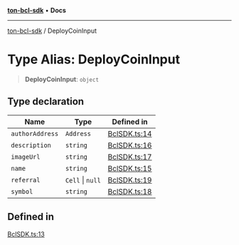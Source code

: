 [**ton-bcl-sdk**](../README.md) • **Docs**

***

[ton-bcl-sdk](../globals.md) / DeployCoinInput

# Type Alias: DeployCoinInput

> **DeployCoinInput**: `object`

## Type declaration

| Name | Type | Defined in |
| ------ | ------ | ------ |
| `authorAddress` | `Address` | [BclSDK.ts:14](https://github.com/ton-fun-tech/ton-bcl-sdk/blob/13871a60088d7e9186be67107dbe2dc597dc6855/src/BclSDK.ts#L14) |
| `description` | `string` | [BclSDK.ts:16](https://github.com/ton-fun-tech/ton-bcl-sdk/blob/13871a60088d7e9186be67107dbe2dc597dc6855/src/BclSDK.ts#L16) |
| `imageUrl` | `string` | [BclSDK.ts:17](https://github.com/ton-fun-tech/ton-bcl-sdk/blob/13871a60088d7e9186be67107dbe2dc597dc6855/src/BclSDK.ts#L17) |
| `name` | `string` | [BclSDK.ts:15](https://github.com/ton-fun-tech/ton-bcl-sdk/blob/13871a60088d7e9186be67107dbe2dc597dc6855/src/BclSDK.ts#L15) |
| `referral` | `Cell` \| `null` | [BclSDK.ts:19](https://github.com/ton-fun-tech/ton-bcl-sdk/blob/13871a60088d7e9186be67107dbe2dc597dc6855/src/BclSDK.ts#L19) |
| `symbol` | `string` | [BclSDK.ts:18](https://github.com/ton-fun-tech/ton-bcl-sdk/blob/13871a60088d7e9186be67107dbe2dc597dc6855/src/BclSDK.ts#L18) |

## Defined in

[BclSDK.ts:13](https://github.com/ton-fun-tech/ton-bcl-sdk/blob/13871a60088d7e9186be67107dbe2dc597dc6855/src/BclSDK.ts#L13)
